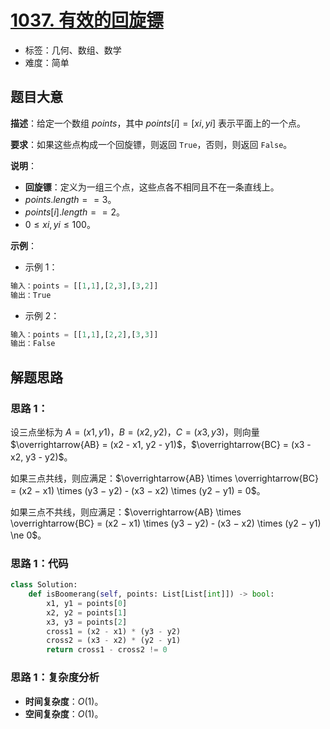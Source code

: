 # [1037. 有效的回旋镖](https://leetcode.cn/problems/valid-boomerang/)

- 标签：几何、数组、数学
- 难度：简单

## 题目大意

**描述**：给定一个数组 $points$，其中 $points[i] = [xi, yi]$ 表示平面上的一个点。

**要求**：如果这些点构成一个回旋镖，则返回 `True`，否则，则返回 `False`。

**说明**：

- **回旋镖**：定义为一组三个点，这些点各不相同且不在一条直线上。
- $points.length == 3$。
- $points[i].length == 2$。
- $0 \le xi, yi \le 100$。

**示例**：

- 示例 1：

```Python
输入：points = [[1,1],[2,3],[3,2]]
输出：True
```

- 示例 2：

```Python
输入：points = [[1,1],[2,2],[3,3]]
输出：False
```

## 解题思路

### 思路 1：

设三点坐标为 $A = (x1, y1)$，$B = (x2, y2)$，$C = (x3, y3)$，则向量 $\overrightarrow{AB} = (x2 - x1, y2 - y1)$，$\overrightarrow{BC} = (x3 - x2, y3 - y2)$。

如果三点共线，则应满足：$\overrightarrow{AB} \times \overrightarrow{BC} = (x2 − x1) \times (y3 − y2) - (x3 − x2) \times (y2 − y1) = 0$。

如果三点不共线，则应满足：$\overrightarrow{AB} \times \overrightarrow{BC} = (x2 − x1) \times (y3 − y2) - (x3 − x2) \times (y2 − y1) \ne 0$。

### 思路 1：代码

```Python
class Solution:
    def isBoomerang(self, points: List[List[int]]) -> bool:
        x1, y1 = points[0]
        x2, y2 = points[1]
        x3, y3 = points[2]
        cross1 = (x2 - x1) * (y3 - y2)
        cross2 = (x3 - x2) * (y2 - y1)
        return cross1 - cross2 != 0
```

### 思路 1：复杂度分析

- **时间复杂度**：$O(1)$。
- **空间复杂度**：$O(1)$。
